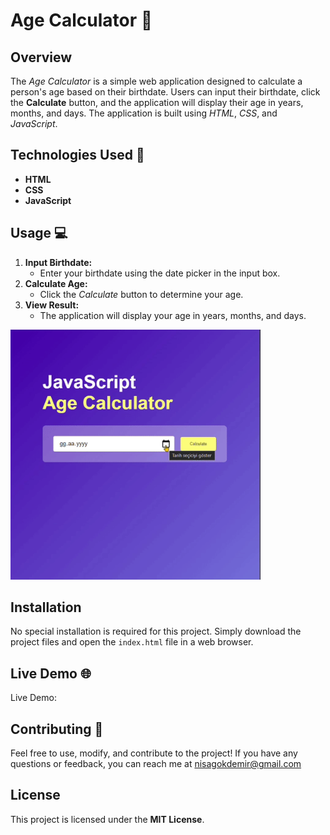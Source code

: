 # Age Calculator 🎂

## Overview
The *Age Calculator* is a simple web application designed to calculate a person's age based on their birthdate. Users can input their birthdate, click the **Calculate** button, and the application will display their age in years, months, and days. The application is built using *HTML*, *CSS*, and *JavaScript*.

## Technologies Used 🚀
- **HTML**
- **CSS**
- **JavaScript**

## Usage 💻
1. **Input Birthdate:**
   - Enter your birthdate using the date picker in the input box.
2. **Calculate Age:**
   - Click the *Calculate* button to determine your age.
3. **View Result:**
   - The application will display your age in years, months, and days.

<img src="./images/age_calculator.gif" alt="Notes App Demo" width="400" height="400">

## Installation
No special installation is required for this project. Simply download the project files and open the `index.html` file in a web browser.

## Live Demo 🌐
Live Demo: 

## Contributing 🤝
Feel free to use, modify, and contribute to the project! If you have any questions or feedback, you can reach me at nisagokdemir@gmail.com

## License
This project is licensed under the **MIT License**.
